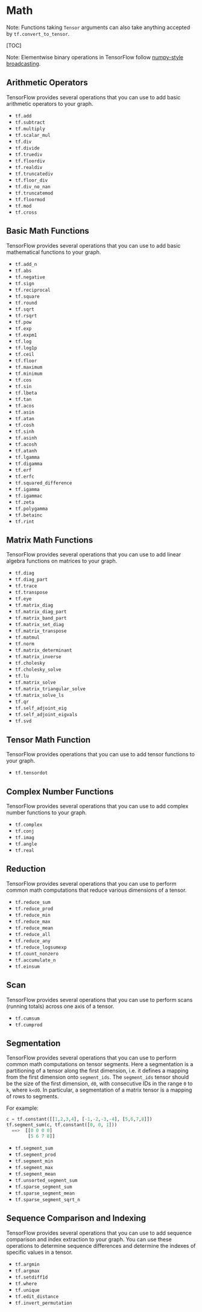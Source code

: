 # Math

Note: Functions taking `Tensor` arguments can also take anything accepted by
`tf.convert_to_tensor`.

[TOC]

Note: Elementwise binary operations in TensorFlow follow [numpy-style
broadcasting](http://docs.scipy.org/doc/numpy/user/basics.broadcasting.html).

## Arithmetic Operators

TensorFlow provides several operations that you can use to add basic arithmetic
operators to your graph.

*   `tf.add`
*   `tf.subtract`
*   `tf.multiply`
*   `tf.scalar_mul`
*   `tf.div`
*   `tf.divide`
*   `tf.truediv`
*   `tf.floordiv`
*   `tf.realdiv`
*   `tf.truncatediv`
*   `tf.floor_div`
*   `tf.div_no_nan`
*   `tf.truncatemod`
*   `tf.floormod`
*   `tf.mod`
*   `tf.cross`

## Basic Math Functions

TensorFlow provides several operations that you can use to add basic
mathematical functions to your graph.

*   `tf.add_n`
*   `tf.abs`
*   `tf.negative`
*   `tf.sign`
*   `tf.reciprocal`
*   `tf.square`
*   `tf.round`
*   `tf.sqrt`
*   `tf.rsqrt`
*   `tf.pow`
*   `tf.exp`
*   `tf.expm1`
*   `tf.log`
*   `tf.log1p`
*   `tf.ceil`
*   `tf.floor`
*   `tf.maximum`
*   `tf.minimum`
*   `tf.cos`
*   `tf.sin`
*   `tf.lbeta`
*   `tf.tan`
*   `tf.acos`
*   `tf.asin`
*   `tf.atan`
*   `tf.cosh`
*   `tf.sinh`
*   `tf.asinh`
*   `tf.acosh`
*   `tf.atanh`
*   `tf.lgamma`
*   `tf.digamma`
*   `tf.erf`
*   `tf.erfc`
*   `tf.squared_difference`
*   `tf.igamma`
*   `tf.igammac`
*   `tf.zeta`
*   `tf.polygamma`
*   `tf.betainc`
*   `tf.rint`

## Matrix Math Functions

TensorFlow provides several operations that you can use to add linear algebra
functions on matrices to your graph.

*   `tf.diag`
*   `tf.diag_part`
*   `tf.trace`
*   `tf.transpose`
*   `tf.eye`
*   `tf.matrix_diag`
*   `tf.matrix_diag_part`
*   `tf.matrix_band_part`
*   `tf.matrix_set_diag`
*   `tf.matrix_transpose`
*   `tf.matmul`
*   `tf.norm`
*   `tf.matrix_determinant`
*   `tf.matrix_inverse`
*   `tf.cholesky`
*   `tf.cholesky_solve`
*   `tf.lu`
*   `tf.matrix_solve`
*   `tf.matrix_triangular_solve`
*   `tf.matrix_solve_ls`
*   `tf.qr`
*   `tf.self_adjoint_eig`
*   `tf.self_adjoint_eigvals`
*   `tf.svd`



## Tensor Math Function

TensorFlow provides operations that you can use to add tensor functions to your
graph.

*   `tf.tensordot`


## Complex Number Functions

TensorFlow provides several operations that you can use to add complex number
functions to your graph.

*   `tf.complex`
*   `tf.conj`
*   `tf.imag`
*   `tf.angle`
*   `tf.real`


## Reduction

TensorFlow provides several operations that you can use to perform
common math computations that reduce various dimensions of a tensor.

*   `tf.reduce_sum`
*   `tf.reduce_prod`
*   `tf.reduce_min`
*   `tf.reduce_max`
*   `tf.reduce_mean`
*   `tf.reduce_all`
*   `tf.reduce_any`
*   `tf.reduce_logsumexp`
*   `tf.count_nonzero`
*   `tf.accumulate_n`
*   `tf.einsum`

## Scan

TensorFlow provides several operations that you can use to perform scans
(running totals) across one axis of a tensor.

*   `tf.cumsum`
*   `tf.cumprod`

## Segmentation

TensorFlow provides several operations that you can use to perform common
math computations on tensor segments.
Here a segmentation is a partitioning of a tensor along
the first dimension, i.e. it  defines a mapping from the first dimension onto
`segment_ids`. The `segment_ids` tensor should be the size of
the first dimension, `d0`, with consecutive IDs in the range `0` to `k`,
where `k<d0`.
In particular, a segmentation of a matrix tensor is a mapping of rows to
segments.

For example:

```python
c = tf.constant([[1,2,3,4], [-1,-2,-3,-4], [5,6,7,8]])
tf.segment_sum(c, tf.constant([0, 0, 1]))
  ==>  [[0 0 0 0]
        [5 6 7 8]]
```

*   `tf.segment_sum`
*   `tf.segment_prod`
*   `tf.segment_min`
*   `tf.segment_max`
*   `tf.segment_mean`
*   `tf.unsorted_segment_sum`
*   `tf.sparse_segment_sum`
*   `tf.sparse_segment_mean`
*   `tf.sparse_segment_sqrt_n`


## Sequence Comparison and Indexing

TensorFlow provides several operations that you can use to add sequence
comparison and index extraction to your graph. You can use these operations to
determine sequence differences and determine the indexes of specific values in
a tensor.

*   `tf.argmin`
*   `tf.argmax`
*   `tf.setdiff1d`
*   `tf.where`
*   `tf.unique`
*   `tf.edit_distance`
*   `tf.invert_permutation`
